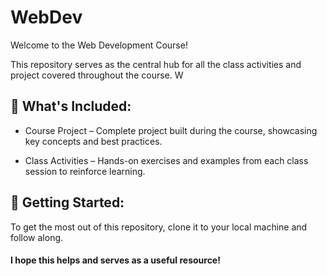 # WebDev
Welcome to the Web Development Course!

This repository serves as the central hub for all the class activities and project covered throughout the course. W

## 📁 What's Included:
- Course Project – Complete project built during the course, showcasing key concepts and best practices.

- Class Activities – Hands-on exercises and examples from each class session to reinforce learning.

## 🚀 Getting Started:
To get the most out of this repository, clone it to your local machine and follow along. 

####  I hope this helps and serves as a useful resource!
